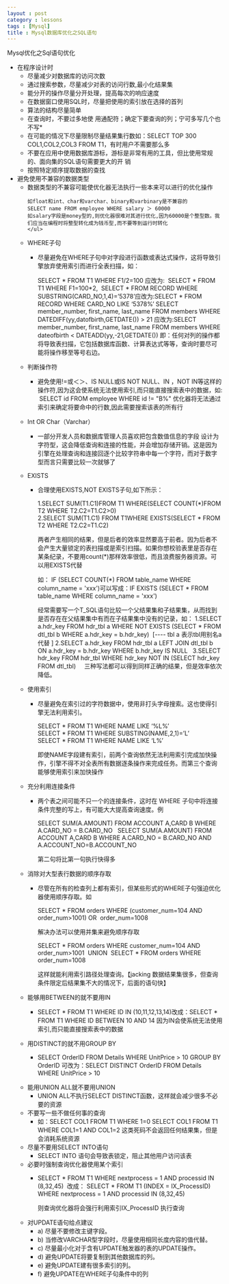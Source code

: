 ```yaml
---
layout : post
category : lessons
tags : [Mysql]
title : Mysql数据库优化之SQL语句
---
```


<p>Mysql优化之Sql语句优化</p>
<ul>
  <li>在程序设计时
    <ul>
      <li>尽量减少对数据库的访问次数</li>
      <li>通过搜索参数，尽量减少对表的访问行数,最小化结果集</li>
      <li>能分开的操作尽量分开处理，提高每次的响应速度</li>
      <li>在数据窗口使用SQL时，尽量把使用的索引放在选择的首列</li>
      <li>算法的结构尽量简单</li>
      <li>在查询时，不要过多地使 用通配符；确定下要查询的列；宁可多写几个也不写*</li>
      <li>在可能的情况下尽量限制尽量结果集行数如：SELECT TOP 300 COL1,COL2,COL3 FROM T1，有时用户不需要那么多</li>
      <li>不要在应用中使用数据库游标，游标是非常有用的工具，但比使用常规的、面向集的SQL语句需要更大的开 销</li>
      <li>按照特定顺序提取数据的查找</li>
    </ul>
  </li>
  <li>避免使用不兼容的数据类型
    <ul>
      <li>数据类型的不兼容可能使优化器无法执行一些本来可以进行的优化操作</li>

    如float和int、char和varchar、binary和varbinary是不兼容的
    SELECT name FROM employee WHERE salary ＞ 60000
    如salary字段是money型的,则优化器很难对其进行优化,因为60000是个整型数。我们应当在编程时将整型转化成为钱币型,而不要等到运行时转化
    </ul>
  </li>
  <li>WHERE子句
    <ul>
      <li>
        <p>尽量避免在WHERE子句中对字段进行函数或表达式操作，这将导致引擎放弃使用索引而进行全表扫描，如：   </p>
        <p>SELECT * FROM T1 WHERE F1/2=100 应改为:  SELECT * FROM T1 WHERE F1=100*2,  SELECT * FROM RECORD WHERE SUBSTRING(CARD_NO,1,4)=’5378’应改为:SELECT * FROM RECORD WHERE CARD_NO LIKE ‘5378%’ SELECT member_number, first_name, last_name FROM members WHERE DATEDIFF(yy,datofbirth,GETDATE()) &gt; 21 应改为:SELECT member_number, first_name, last_name FROM members WHERE dateofbirth &lt; DATEADD(yy,-21,GETDATE()) 即：任何对列的操作都将导致表扫描，它包括数据库函数、计算表达式等等，查询时要尽可能将操作移至等号右边。</p>
      </li>
    </ul>
  </li>
  <li>判断操作符
    <ul>
      <li>
        <p>避免使用!=或＜＞、IS NULL或IS NOT NULL、IN ，NOT IN等这样的操作符,因为这会使系统无法使用索引,而只能直接搜索表中的数据，如:  SELECT id FROM employee WHERE id != &quot;B%&quot; 优化器将无法通过索引来确定将要命中的行数,因此需要搜索该表的所有行</p>
      </li>
    </ul>
  </li>
  <li>Int OR Char（Varchar）
    <ul>
      <li>
        <p>一部分开发人员和数据库管理人员喜欢把包含数值信息的字段 设计为字符型，这会降低查询和连接的性能，并会增加存储开销。这是因为引擎在处理查询和连接回逐个比较字符串中每一个字符，而对于数字型而言只需要比较一次就够了</p>
      </li>
    </ul>
  </li>
  <li>EXISTS
    <ul>
      <li>
        <p>合理使用EXISTS,NOT EXISTS子句,如下所示：</p>
        <p>1.SELECT SUM(T1.C1)FROM T1 WHERE(SELECT COUNT(*)FROM T2 WHERE T2.C2=T1.C2&gt;0) <br />
          2.SELECT SUM(T1.C1) FROM T1WHERE EXISTS(SELECT * FROM T2 WHERE T2.C2=T1.C2)</p>
        <p>两者产生相同的结果，但是后者的效率显然要高于前者。因为后者不会产生大量锁定的表扫描或是索引扫描。如果你想校验表里是否存在某条纪录，不要用count(*)那样效率很低，而且浪费服务器资源。可以用EXISTS代替</p>
        <p>如： IF (SELECT COUNT(*) FROM table_name WHERE column_name = 'xxx')可以写成：IF EXISTS (SELECT * FROM table_name WHERE column_name = 'xxx')</p>
        <p>经常需要写一个T_SQL语句比较一个父结果集和子结果集，从而找到是否存在在父结果集中有而在子结果集中没有的记录，如： 1.SELECT a.hdr_key FROM hdr_tbl a WHERE NOT EXISTS (SELECT * FROM dtl_tbl b WHERE a.hdr_key = b.hdr_key)  [---- tbl a 表示tbl用别名a代替 ] 2.SELECT a.hdr_key FROM hdr_tbl a LEFT JOIN dtl_tbl b ON a.hdr_key = b.hdr_key WHERE b.hdr_key IS NULL   3.SELECT hdr_key FROM hdr_tbl WHERE hdr_key NOT IN (SELECT hdr_key FROM dtl_tbl)     三种写法都可以得到同样正确的结果，但是效率依次降低。</p>
      </li>
    </ul>
  </li>
  <li>使用索引
    <ul>
      <li>
        <p>尽量避免在索引过的字符数据中，使用非打头字母搜索。这也使得引擎无法利用索引。</p>
        <p>SELECT * FROM T1 WHERE NAME LIKE ‘%L%’ <br />
          SELECT * FROM T1 WHERE SUBSTING(NAME,2,1)=’L’ <br />
          SELECT * FROM T1 WHERE NAME LIKE ‘L%’</p>
        <p>即使NAME字段建有索引，前两个查询依然无法利用索引完成加快操作，引擎不得不对全表所有数据逐条操作来完成任务。而第三个查询能够使用索引来加快操作</p>
      </li>
    </ul>
  </li>
  <li>充分利用连接条件
    <ul>
      <li>
        <p>两个表之间可能不只一个的连接条件，这时在 WHERE 子句中将连接条件完整的写上，有可能大大提高查询速度。例</p>
        <p>SELECT SUM(A.AMOUNT) FROM ACCOUNT A,CARD B WHERE A.CARD_NO = B.CARD_NO   SELECT SUM(A.AMOUNT) FROM ACCOUNT A,CARD B WHERE A.CARD_NO = B.CARD_NO AND A.ACCOUNT_NO=B.ACCOUNT_NO</p>
        <p>第二句将比第一句执行快得多</p>
      </li>
    </ul>
  </li>
  <li>消除对大型表行数据的顺序存取
    <ul>
      <li>
        <p>尽管在所有的检查列上都有索引，但某些形式的WHERE子句强迫优化器使用顺序存取。如</p>
        <p>SELECT * FROM orders WHERE (customer_num=104 AND order_num&gt;1001) OR  order_num=1008</p>
        <p>解决办法可以使用并集来避免顺序存取</p>
        <p>SELECT * FROM orders WHERE customer_num=104 AND order_num&gt;1001  UNION  SELECT * FROM orders WHERE order_num=1008</p>
        <p>这样就能利用索引路径处理查询。【jacking 数据结果集很多，但查询条件限定后结果集不大的情况下，后面的语句快】</p>
      </li>
    </ul>
  </li>
  <li>能够用BETWEEN的就不要用IN
    <ul>
      <li>
        <p>SELECT * FROM T1 WHERE ID IN (10,11,12,13,14)改成：SELECT * FROM T1 WHERE ID BETWEEN 10 AND 14 因为IN会使系统无法使用索引,而只能直接搜索表中的数据</p>
      </li>
    </ul>
  </li>
  <li>用DISTINCT的就不用GROUP BY
    <ul>
      <li>
        <p>SELECT OrderID FROM Details WHERE UnitPrice &gt; 10 GROUP BY OrderID 可改为：SELECT DISTINCT OrderID FROM Details WHERE UnitPrice &gt; 10</p>
      </li>
    </ul>
  </li>
  <li>能用UNION ALL就不要用UNION
    <ul>
      <li>UNION ALL不执行SELECT DISTINCT函数，这样就会减少很多不必要的资源</li>
    </ul>
  </li>
  <li>不要写一些不做任何事的查询
    <ul>
      <li>如：SELECT COL1 FROM T1 WHERE 1=0 SELECT COL1 FROM T1 WHERE COL1=1 AND COL1=2 这类死码不会返回任何结果集，但是会消耗系统资源</li>
    </ul>
  </li>
  <li>尽量不要用SELECT INTO语句
    <ul>
      <li>SELECT INTO 语句会导致表锁定，阻止其他用户访问该表</li>
    </ul>
  </li>
  <li>必要时强制查询优化器使用某个索引
    <ul>
      <li>
        <p>SELECT * FROM T1 WHERE nextprocess = 1 AND processid IN (8,32,45)  改成： SELECT * FROM T1 (INDEX = IX_ProcessID) WHERE nextprocess = 1 AND processid IN (8,32,45)</p>
        <p>则查询优化器将会强行利用索引IX_ProcessID 执行查询</p>
      </li>
    </ul>
  </li>
  <li>对UPDATE语句给点建议
    <ul>
      <li>a) 尽量不要修改主键字段。</li>
      <li>b) 当修改VARCHAR型字段时，尽量使用相同长度内容的值代替。</li>
      <li>c) 尽量最小化对于含有UPDATE触发器的表的UPDATE操作。</li>
      <li>d) 避免UPDATE将要复制到其他数据库的列。</li>
      <li>e) 避免UPDATE建有很多索引的列。</li>
      <li>f) 避免UPDATE在WHERE子句条件中的列</li>
    </ul>
  </li>
</ul>